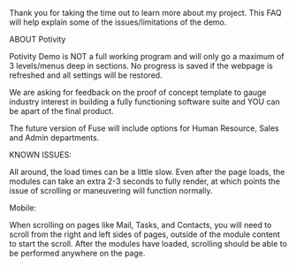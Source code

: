 Thank you for taking the time out to learn more about my project. This FAQ will help explain some of the issues/limitations of the demo. 

ABOUT Potivity

Potivity Demo is NOT a full working program and will only go a maximum of 3 levels/menus deep in sections. No progress is saved if the webpage is refreshed and all settings will be restored. 

We are asking for feedback on the proof of concept template to gauge industry interest in building a fully functioning software suite and YOU can be apart of the final product. 

The future version of Fuse will include options for Human Resource, Sales and Admin departments. 

KNOWN ISSUES:

All around, the load times can be a little slow. Even after the page loads, the modules can take an extra 2-3 seconds to fully render, at which points the issue of scrolling or maneuvering will function normally. 

Mobile:

When scrolling on pages like Mail, Tasks, and Contacts, you will need to scroll from the right and left sides of pages, outside of the module content to start the scroll. After the modules have loaded, scrolling should be able to be performed anywhere on the page. 